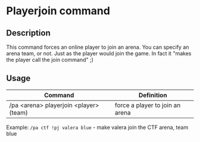 # Playerjoin command

## Description

This command forces an online player to join an arena. You can specify an arena team, or not. Just as the player would join the game. In fact it "makes the player call the join command" ;)

## Usage

Command |  Definition
------------- | -------------
/pa \<arena\> playerjoin \<player\> (team)    | force a player to join an arena

Example: `/pa ctf !pj valera blue` - make valera join the CTF arena, team blue

